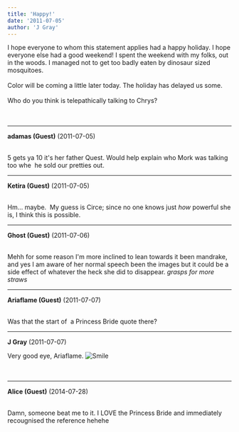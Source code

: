 ```yaml
---
title: 'Happy!'
date: '2011-07-05'
author: 'J Gray'
---
```


I hope everyone to whom this statement applies had a happy holiday. I hope everyone else had a good weekend! I spent the weekend with my folks, out in the woods. I managed not to get too badly eaten by dinosaur sized mosquitoes. <br><br>Color will be coming a little later today. The holiday has delayed us some.<br><br>Who do you think is telepathically talking to Chrys?<br><br><br>

---
**adamas (Guest)** (2011-07-05)

<br> 5 gets ya 10 it's her father Quest. Would help explain who Mork was talking too whe&nbsp; he sold our pretties out.<br>

---
**Ketira (Guest)** (2011-07-05)

<br> Hm... maybe. &nbsp;My guess is Circe; since no one knows just <i>how</i> powerful she is, I think this is possible.

---
**Ghost (Guest)** (2011-07-06)

<br> Mehh for some reason I'm more inclined to lean towards it been mandrake, and yes I am aware of her normal speech been the images but it could be a side effect of whatever the heck she did to disappear. *grasps for more straws*<br>

---
**Ariaflame (Guest)** (2011-07-07)

<br> Was that the start of&nbsp; a Princess Bride quote there?<br>

---
**J Gray** (2011-07-07)

Very good eye, Ariaflame. <img src="/smilies/smile.gif" alt="Smile" border="0"><br><br><br>

---
**Alice (Guest)** (2014-07-28)

<br> Damn, someone beat me to it. I LOVE the Princess Bride and immediately recougnised the reference hehehe<br>

